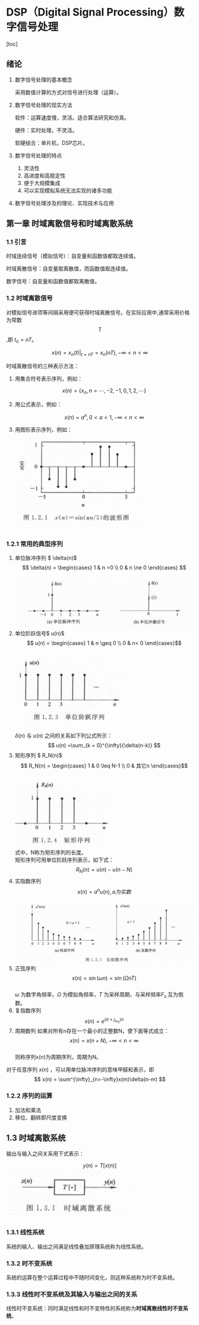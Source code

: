 # DSP（Digital Signal Processing）数字信号处理

[toc]

## 绪论

1. 数字信号处理的基本概念

    采用数值计算的方式对信号进行处理（运算）。

2. 数字信号处理的现实方法

    软件：运算速度慢，灵活。适合算法研究和仿真。

    硬件：实时处理，不灵活。

    软硬结合：单片机，DSP芯片。

3. 数字信号处理的特点

    1. 灵活性
    2. 高进度和高稳定性
    3. 便于大规模集成
    4. 可以实现模拟系统无法实现的诸多功能

4. 数字信号处理涉及的理论、实现技术与应用

## 第一章 时域离散信号和时域离散系统

### 1.1 引言

时域连续信号（模拟信号）：自变量和函数值都取连续值。

时域离散信号：自变量取离散值，而函数值取连续值。

数字信号：自变量和函数值都取离散值。

### 1.2 时域离散信号

对模拟信号进项等间隔采用便可获得时域离散信号。在实际应用中,通常采用价格为常数$$T$$,即  $t_n=nT$。

$$ x(n) = x_n(t) | _{t = nT} = x_n(nT), {-\infty}<n<{\infty} $$

时域离散信号的三种表示方法：

1. 用集合符号表示序列，例如：

    $$ x(n)= \{x_n,n=\cdots,-2,-1,0,1,2,\cdots\} $$

2. 用公式表示，例如：

    $$ x(n)=a^n, 0<a<1,-\infty<n<\infty $$

3. 用图形表示序列，例如：

    ![$x=sin(x\pi/5)$](.\DSP-images\pic_1.jpg)

### 1.2.1 常用的典型序列

1. 单位脉冲序列 $ \delta(n)$
    $$ \delta(n) = \begin{cases} 1 & n =0 \\ 0 & n \ne 0 \end{cases} $$  
    ![$ \delta(n) $](.\DSP-images\pic_2.jpg)
2. 单位阶跃信号$ u(n)$
    $$ u(n) = \begin{cases} 1 & n \geq 0 \\ 0 & n< 0 \end{cases}$$  
    ![$ u(n) $](.\DSP-images\pic_3.jpg)  
    $\delta(n)$ 与 $u(n)$ 之间的关系如下列公式所示：  
    $$ u(n) =\sum_{k = 0}^{\infty}{\delta(n-k)} $$
3. 矩形序列 $ R_N(n)$
    $$ R_N(n) = \begin{cases} 1 & 0 \leq N-1 \\ 0 & 其它n \end{cases}$$  
    ![$ R_N(n)$](.\DSP-images\pic_4.jpg)  
    式中，N称为矩形序列的长度。  
    矩形序列可用单位阶跃序列表示，如下式：  
    $$ R_N(n) = u(n) - u(n-N) $$  
4. 实指数序列
    $$x(n) = a^nu(n), a 为实数$$  
    ![$x(n) =a^nu(n)$](.\DSP-images\pic_5.jpg)
5. 正弦序列
    $$ x(n)= \sin(\omega n) = \sin(\Omega nT)$$  
    $\omega$ 为数字角频率，$\Omega$ 为模拟角频率，$T$ 为采样周期，与采样频率$F_s$ 互为倒数。
6. 复指数序列
    $$x(n)=e^{({ \sigma+j_{\omega_0}})n}$$
7. 周期数列
    如果对所有n存在一个最小的正整数N，使下面等式成立：  
    $$x(n) = x(n+N), -\infty <n< \infty$$  
    则称序列x(n)为周期序列，周期为N。  

对于任意序列 $x(n)$ ，可以用单位脉冲序列的意味甲醛和表示，即
$$ x(n) = \sum^{\infty}_{n=-\infty}x(m)\delta(n-m) $$

### 1.2.2 序列的运算

1. 加法和乘法
2. 移位、翻转即尺度变换

## 1.3 时域离散系统

输出与输入之间关系用下式表示：

$$ y(n) = T[x(n)] $$
![y(n)](.\DSP-images\pic_6.jpg)

### 1.3.1 线性系统

系统的输入、输出之间满足线性叠加原理系统称为线性系统。

### 1.3.2 时不变系统

系统的运算在整个运算过程中不随时间变化，则这种系统称为时不变系统。

### 1.3.3 线性时不变系统及其输入与输出之间的关系

线性时不变系统：同时满足线性和时不变特性的系统称为**时域离散线性时不变系统**。
